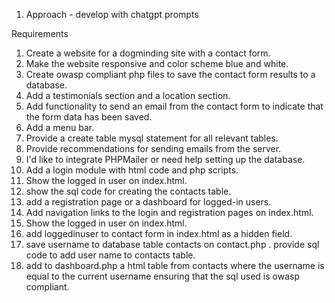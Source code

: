 1. Approach - develop with chatgpt prompts

Requirements
1. Create a website for a dogminding site with a contact form.
2. Make the website responsive and color scheme blue and white. 
3. Create owasp compliant php files to save the contact form results to a database.
4. Add a testimonials section and a location section. 
5. Add functionality to send an email from the contact form to indicate that the form data has been saved.
6. Add a menu bar.
7. Provide a create table mysql statement for all relevant tables.
8. Provide recommendations for sending emails from the server.
9. I'd like to integrate PHPMailer or need help setting up the database.
10. Add a login module with html code and php scripts.
11. Show the logged in user on index.html.
12. show the sql code for creating the contacts table.
13. add a registration page or a dashboard for logged-in users.
14. Add navigation links to the login and registration pages on index.html.
15. Show the logged in user on index.html.
16. add loggedinuser to contact form in index.html as a hidden field.
17. save username to database table contacts on contact.php . provide sql code to add user name to contacts table.
18. add to dashboard.php a html table from contacts where the username is equal to the current username ensuring that the sql used is owasp compliant.
    
